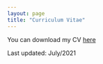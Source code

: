 ```yaml
---
layout: page
title: "Curriculum Vitae"
---
```


You can download my CV [here](/files/JPF_cv2021_site.pdf)

Last updated: July/2021









